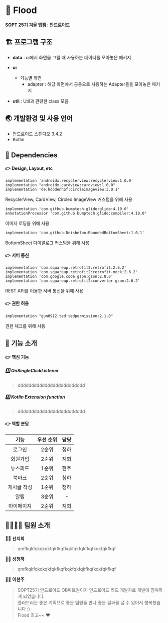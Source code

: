 # :ocean: Flood

__SOPT 25기 겨울 앱잼 : 안드로이드__


## :building_construction: 프로그램 구조

* **data** : ui에서 화면을 그릴 때 사용하는 데이터를 모아놓은 패키지

* **ui**
  * 기능별 화면
    * adapter : 해당 화면에서 공용으로 사용하는 Adapter들을 모아놓은 패키지
  
* **util** : Util과 관련한 class 모음


## :earth_asia: 개발환경 및 사용 언어

- 안드로이드 스튜디오 3.4.2
- Kotlin


## :wrench: Dependencies
    
#### :point_right: Design, Layout, etc
   
    implementation 'androidx.recyclerview:recyclerview:1.0.0'
    implementation "androidx.cardview:cardview:1.0.0"
    implementation 'de.hdodenhof:circleimageview:3.0.1'
    
RecyclerView, CardView, Circled ImageView 커스텀을 위해 사용
   
    implementation 'com.github.bumptech.glide:glide:4.10.0'
    annotationProcessor 'com.github.bumptech.glide:compiler:4.10.0'
    
이미지 로딩을 위해 사용
    
    implementation 'com.github.Deishelon:RoundedBottomSheet:1.0.1'
    
BottomSheet 다이얼로그 커스텀을 위해 사용
    

#### :point_right: 서버 통신
   
    implementation 'com.squareup.retrofit2:retrofit:2.6.2'
    implementation 'com.squareup.retrofit2:retrofit-mock:2.6.2'
    implementation 'com.google.code.gson:gson:2.8.6'
    implementation 'com.squareup.retrofit2:converter-gson:2.6.2'
    
REST API를 이용한 서버 통신을 위해 사용
    
#### :point_right: 권한 허용
    
    implementation "gun0912.ted:tedpermission:2.1.0"
    
권한 체크를 위해 사용


## :page_facing_up: 기능 소개

#### :point_right: 핵심 기능

##### :one: OnSingleClickListener

> ddddddddddddddddddddddddd


##### :two: Kotlin Extension function

> ddddddddddddddddddddddddd

#### :point_right: 역할 분담

|  <center>기능</center> | <center> 우선 순위 </center> | <center> 담당 </center> |
|:--------:|:--------:|:--------:|
|<center> 로그인 </center> |<center> 2순위 </center>|<center> 청하 </center>|
|<center> 회원가입 </center> |<center> 2순위 </center>|<center> 지희 </center>|
|<center> 뉴스피드 </center> |<center> 1순위 </center> |<center> 현주 </center>|
|<center> 북마크 </center> |<center> 2순위 </center> |<center> 청하 </center>|
|<center> 게시글 작성 </center> |<center> 1순위 </center> |<center> 청하 </center>|
|<center> 알림 </center> |<center> 3순위 </center> |<center> - </center>|
|<center> 마이페이지 </center> |<center> 2순위 </center> |<center> 지희 </center>|


## :family_man_woman_girl_boy: 팀원 소개

:surfing_woman: **선지희**<br>

> qmfkqkfqkqkqkfqkfkqfkqkfqkfqkfkqfkqkfqkfkqf

:surfing_woman: **성청하**<br>

> qmfkqkfqkqkqkfqkfkqfkqkfqkfqkfkqfkqkfqkfkqf

:surfing_woman: **이현주**<br>

> SOPT25기 안드로이드 OB파트원이자 안드로이드 리드 개발자로 개발에 참여하게 되었습니다. <br/>
> 플러드라는 좋은 기획으로 좋은 팀원들 만나 좋은 결과물 낼 수 있어서 행복했습니다 :) <br/>
> Flood 최고~~ :heart:
